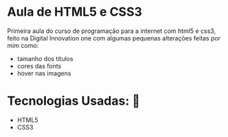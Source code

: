 # Aula de HTML5 e CSS3 
Primeira aula do curso de programação para a internet com html5 e css3, feito na Digital Innovation one 
com algumas pequenas alterações feitas por mim como:
- tamanho dos titulos 
- cores das fonts
- hover nas imagens

# Tecnologias Usadas: :book:
- HTML5 
- CSS3
